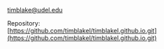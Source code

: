 timblake@udel.edu  
  
Repository:  
[https://github.com/timblakel/timblakel.github.io.git](https://github.com/timblakel/timblakel.github.io.git)
